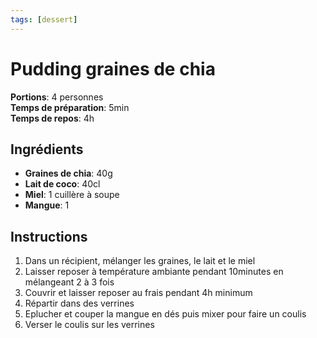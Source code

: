 ```yaml
---
tags: [dessert]
---
```

# Pudding graines de chia
<CenteredImage :src="$withBase('/images/recettes/pudding_chia.jpg')" alt="pudding_chia" width="500" />

**Portions**: 4 personnes<br>
**Temps de préparation**: 5min<br>
**Temps de repos**: 4h

## Ingrédients
- **Graines de chia**: 40g
- **Lait de coco**: 40cl
- **Miel**: 1 cuillère à soupe
- **Mangue**: 1

## Instructions
1. Dans un récipient, mélanger les graines, le lait et le miel
2. Laisser reposer à température ambiante pendant 10minutes en mélangeant 2 à 3 fois
3. Couvrir et laisser reposer au frais pendant 4h minimum
4. Répartir dans des verrines
5. Eplucher et couper la mangue en dés puis mixer pour faire un coulis
6. Verser le coulis sur les verrines
